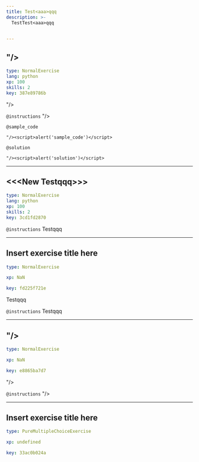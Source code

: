 ```yaml
---
title: Test<aaa>qqq
description: >-
  TestTest<aaa>qqq


---
```

## "/><script>alert('sample')</script>

```yaml
type: NormalExercise
lang: python
xp: 100
skills: 2
key: 387e89786b
```

"/><script>alert('sample')</script>

`@instructions`
"/><script>alert('sample')</script>



`@sample_code`
```{python}
"/><script>alert('sample_code')</script>
```
`@solution`
```{python}
"/><script>alert('solution')</script>
```




---
## <<<New Test<aaa>qqq>>>

```yaml
type: NormalExercise
lang: python
xp: 100
skills: 2
key: 3cd1fd2870
```



`@instructions`
Test<aaa>qqq









---
## Insert exercise title here

```yaml
type: NormalExercise

xp: NaN

key: fd225f721e
```

Test<aaa>qqq

`@instructions`
Test<aaa>qqq









---
## "/><script>alert(1)</script>

```yaml
type: NormalExercise

xp: NaN

key: e8865ba7d7
```

"/><script>alert(1)</script>

`@instructions`
"/><script>alert(2)</script>









---
## Insert exercise title here

```yaml
type: PureMultipleChoiceExercise

xp: undefined

key: 33ac0b024a
```











